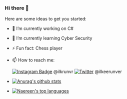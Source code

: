 ### Hi there 👋

Here are some ideas to get you started:

- 🔭 I’m currently working on C#
- 🌱 I’m currently learning Cyber Security
- ⚡ Fun fact: Chess player
- 📫 How to reach me:

   [![Instagram Badge](https://img.shields.io/badge/-Instagram-C13584?style=flat-quare&labelColor=C13584&logo=instagram&logoColor=white&link=link)](link) @ilkrunvr
   [![Twitter](https://badgen.net/badge/icon/twitter?icon=twitter&label)](https://twitter.com) @ilkeerunver
-  [![Anurag's github stats](https://github-readme-stats.vercel.app/api?username=IlkerUnver00&theme=blue-green)](https://github.com/anuraghazra/github-readme-stats)
-  [![Naereen's top languages](https://github-readme-stats.vercel.app/api/top-langs/?username=Naereen&theme=blue-green)](https://github.com/anuraghazra/github-readme-stats)
